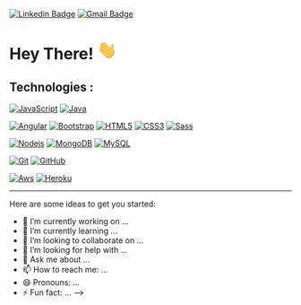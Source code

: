 [![Linkedin Badge](https://img.shields.io/badge/-LinkedIn-blue?style=flat-square&logo=Linkedin&logoColor=white&link=https://www.linkedin.com/in/ganesh-kumar-dbg/)](https://www.linkedin.com/in/ganesh-kumar-dbg/)
[![Gmail Badge](https://img.shields.io/badge/-Gmail-c14438?style=flat-square&logo=Gmail&logoColor=white&link=mailto:ganesh9ot@gmail.com)](mailto:ganesh9ot@gmail.com)

# Hey There!  <img src="https://github.com/ABSphreak/ABSphreak/blob/master/gifs/Hi.gif" width="35px">


## Technologies :

[![JavaScript](https://img.shields.io/badge/-JavaScript-black?style=flat-square&logo=javascript)]()
[![Java](https://img.shields.io/badge/-Java-00599C?style=flat-square&logo=Java)]()

[![Angular](https://img.shields.io/badge/-Angular-FF3333?style=flat-square&logo=Angular)]()
[![Bootstrap](https://img.shields.io/badge/-Bootstrap-563D7C?style=flat-square&logo=bootstrap)]()
[![HTML5](https://img.shields.io/badge/-HTML5-E34F26?style=flat-square&logo=html5&logoColor=white)]()
[![CSS3](https://img.shields.io/badge/-CSS3-1572B6?style=flat-square&logo=css3)]()
[![Sass](https://img.shields.io/badge/-Sass-cd6799?style=flat-square&logo=sass&logoColor=white)]()

[![Nodejs](https://img.shields.io/badge/-Nodejs-black?style=flat-square&logo=Node.js)]()
[![MongoDB](https://img.shields.io/badge/-MongoDB-black?style=flat-square&logo=mongodb)]()
[![MySQL](https://img.shields.io/badge/-MySQL-black?style=flat-square&logo=mysql)]()

[![Git](https://img.shields.io/badge/-Git-black?style=flat-square&logo=git)]()
[![GitHub](https://img.shields.io/badge/-GitHub-181717?style=flat-square&logo=github)]()

[![Aws](https://img.shields.io/badge/-Aws-000000?style=flat-square&logo=zeit)]()
[![Heroku](https://img.shields.io/badge/-Heroku-430098?style=flat-square&logo=heroku)]()

---
Here are some ideas to get you started:

- 🔭 I’m currently working on ...
- 🌱 I’m currently learning ...
- 👯 I’m looking to collaborate on ...
- 🤔 I’m looking for help with ...
- 💬 Ask me about ...
- 📫 How to reach me: ...
- 😄 Pronouns: ...
- ⚡ Fun fact: ...
-->
